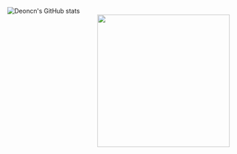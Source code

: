 ![Deoncn's GitHub stats](https://github-readme-stats.vercel.app/api?username=deoncn&bg_color=30,e96443,904e95&title_color=fff&text_color=fff)           
<img align="right" width="300" src="https://i.imgur.com/ugWb6BU.gif" />
